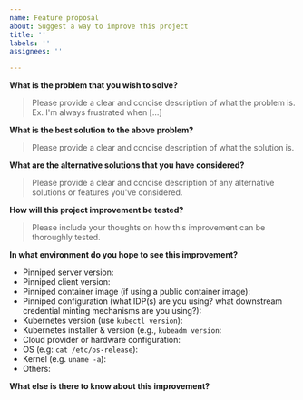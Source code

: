 ```yaml
---
name: Feature proposal
about: Suggest a way to improve this project
title: ''
labels: ''
assignees: ''

---
```


<!--

Hey! Thanks for opening an issue!

It is recommended you include screenshots and logs to help everyone achieve a shared understanding of the improvement.

-->

**What is the problem that you wish to solve?**

> Please provide a clear and concise description of what the problem is. Ex. I'm always frustrated when [...]

**What is the best solution to the above problem?**

> Please provide a clear and concise description of what the solution is.

**What are the alternative solutions that you have considered?**

> Please provide a clear and concise description of any alternative solutions or features you've considered.

**How will this project improvement be tested?**

> Please include your thoughts on how this improvement can be thoroughly tested.

**In what environment do you hope to see this improvement?**
- Pinniped server version:
- Pinniped client version:
- Pinniped container image (if using a public container image):
- Pinniped configuration (what IDP(s) are you using? what downstream credential minting mechanisms are you using?):
- Kubernetes version (use `kubectl version`):
- Kubernetes installer & version (e.g., `kubeadm version`:
- Cloud provider or hardware configuration:
- OS (e.g: `cat /etc/os-release`):
- Kernel (e.g. `uname -a`):
- Others:

**What else is there to know about this improvement?**
